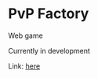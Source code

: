 # PvP Factory

Web game

Currently in development

Link: [here](https://lvoz2.github.io/pvp-factory/)
